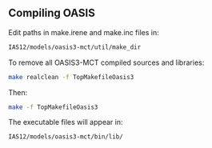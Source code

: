 ## Compiling OASIS

Edit paths in make.irene and make.inc files in:

```bash
IAS12/models/oasis3-mct/util/make_dir
```

To remove all OASIS3-MCT compiled sources and libraries:
```bash
make realclean -f TopMakefileOasis3
```

Then:

```bash
make -f TopMakefileOasis3
```

The executable files will appear in:

```bash
IAS12/models/oasis3-mct/bin/lib/
```


